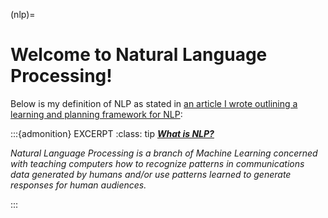 (nlp)=
# Welcome to Natural Language Processing!

Below is my definition of NLP as stated in
[an article I wrote outlining a learning and planning framework for NLP](https://medium.com/@ceethinwa/delivering-success-in-natural-language-processing-projects-part-one-40c4775cf6a9):

:::{admonition} EXCERPT
:class: tip
<u>_**What is NLP?**_</u>

*Natural Language Processing is a branch of Machine Learning concerned with teaching computers how to recognize patterns
in communications data generated by humans and/or use patterns learned to generate responses for human audiences.*

:::



